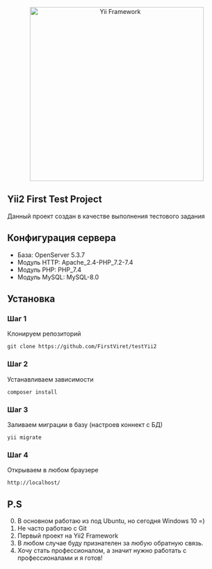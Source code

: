 <p align="center">
    <a href="#" target="_blank">
        <img src="https://www.yiiframework.com/files/logo/yii.png" width="400" alt="Yii Framework" />
    </a>
</p>

Yii2 First Test Project
------------
Данный проект создан в качестве выполнения тестового задания 


Конфигурация сервера
------------
- База: OpenServer 5.3.7
- Модуль HTTP: Apache_2.4-PHP_7.2-7.4
- Модуль PHP: PHP_7.4
- Модуль MySQL: MySQL-8.0

Установка
-------------
### Шаг 1
Клонируем репозиторий
```
git clone https://github.com/FirstViret/testYii2
```
### Шаг 2
Устанавливаем зависимости
```
composer install
```
### Шаг 3
Заливаем миграции в базу (настроев коннект с БД)
```
yii migrate
```
### Шаг 4
Открываем в любом браузере
```
http://localhost/
```
P.S
---------
0. В основном работаю из под Ubuntu, но сегодня Windows 10 =)
1. Не часто работаю с Git
2. Первый проект на Yii2 Framework
3. В любом случае буду признателен за любую обратную связь.
4. Хочу стать профессионалом, а значит нужно работать с профессионалами и я готов!
